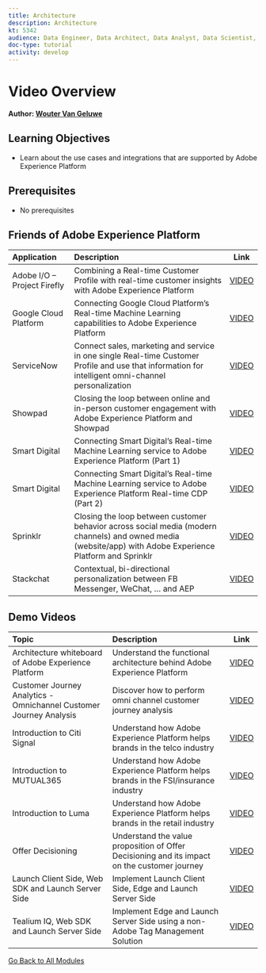 ```yaml
---
title: Architecture
description: Architecture
kt: 5342
audience: Data Engineer, Data Architect, Data Analyst, Data Scientist, Orchestration Engineer, BI Expert, Marketer
doc-type: tutorial
activity: develop
---
```


# Video Overview

**Author: [Wouter Van Geluwe](https://www.linkedin.com/in/woutervangeluwe/)**

## Learning Objectives

- Learn about the use cases and integrations that are supported by Adobe Experience Platform

## Prerequisites

- No prerequisites

## Friends of Adobe Experience Platform

| Application| Description     | Link | 
|:-------------|:-------------| :---------------:|
|Adobe I/O – Project Firefly| Combining a Real-time Customer Profile with real-time customer insights with Adobe Experience Platform| [VIDEO](https://video.tv.adobe.com/v/36637?quality=12&learn=on)|
|Google Cloud Platform|Connecting Google Cloud Platform’s Real-time Machine Learning capabilities to Adobe Experience Platform |[VIDEO](https://video.tv.adobe.com/v/36638?quality=12&learn=on)|
|ServiceNow| Connect sales, marketing and service in one single Real-time Customer Profile and use that information for intelligent omni-channel personalization|[VIDEO](https://video.tv.adobe.com/v/39483?quality=12&learn=on) |
|Showpad|Closing the loop between online and in-person customer engagement with Adobe Experience Platform and Showpad|[VIDEO](https://video.tv.adobe.com/v/36363?quality=12&learn=on)|
|Smart Digital|Connecting Smart Digital’s Real-time Machine Learning service to Adobe Experience Platform (Part 1) |[VIDEO](https://video.tv.adobe.com/v/36324?quality=12&learn=on)|
|Smart Digital|Connecting Smart Digital’s Real-time Machine Learning service to Adobe Experience Platform Real-time CDP (Part 2)|[VIDEO](https://video.tv.adobe.com/v/327187?quality=12&learn=on)|
|Sprinklr| Closing the loop between customer behavior across social media (modern channels) and owned media (website/app) with Adobe Experience Platform and Sprinklr | [VIDEO](https://video.tv.adobe.com/v/331779?quality=12&learn=on) |
|Stackchat| Contextual, bi-directional personalization between FB Messenger, WeChat, … and AEP | [VIDEO](https://video.tv.adobe.com/v/35846?quality=12&learn=on) |


## Demo Videos

| Topic|Description| Link | 
|:-------------|:---------------|:---------------:|
|Architecture whiteboard of Adobe Experience Platform|Understand the functional architecture behind Adobe Experience Platform| [VIDEO](https://video.tv.adobe.com/v/35266?quality=12&learn=on)|
| Customer Journey Analytics - Omnichannel Customer Journey Analysis|Discover how to perform omni channel customer journey analysis| [VIDEO](https://video.tv.adobe.com/v/327188?quality=12&learn=on)|
|Introduction to Citi Signal|Understand how Adobe Experience Platform helps brands in the telco industry| [VIDEO](https://video.tv.adobe.com/v/35138?quality=12&learn=on)|
|Introduction to MUTUAL365|Understand how Adobe Experience Platform helps brands in the FSI/insurance industry| [VIDEO](https://video.tv.adobe.com/v/35498?quality=12&learn=on)|
|Introduction to Luma|Understand how Adobe Experience Platform helps brands in the retail industry| [VIDEO](https://video.tv.adobe.com/v/35137?quality=12&learn=on)|
|Offer Decisioning| Understand the value proposition of Offer Decisioning and its impact on the customer journey|[VIDEO](https://video.tv.adobe.com/v/328829?quality=12&learn=on)|
|Launch Client Side, Web SDK and Launch Server Side| Implement Launch Client Side, Edge and Launch Server Side|[VIDEO](https://video.tv.adobe.com/v/331987?quality=12&learn=on)|
|Tealium IQ, Web SDK and Launch Server Side| Implement Edge and Launch Server Side using a non-Adobe Tag Management Solution|[VIDEO](https://video.tv.adobe.com/v/331986?quality=12&learn=on)|

[Go Back to All Modules](./overview.md)